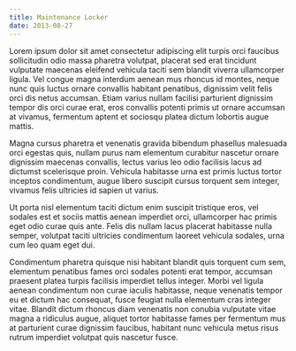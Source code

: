 ```yaml
---
title: Maintenance Locker
date: 2013-08-27
---
```


Lorem ipsum dolor sit amet consectetur adipiscing elit turpis orci faucibus sollicitudin odio massa pharetra volutpat,
placerat sed erat tincidunt vulputate maecenas eleifend vehicula taciti sem blandit viverra ullamcorper ligula. Vel
congue magna interdum aenean mus rhoncus id montes, neque nunc quis luctus ornare convallis habitant penatibus,
dignissim velit felis orci dis netus accumsan. Etiam varius nullam facilisi parturient dignissim tempor dis orci curae
erat, eros convallis potenti primis ut ornare accumsan at vivamus, fermentum aptent et sociosqu platea dictum lobortis
augue mattis.

Magna cursus pharetra et venenatis gravida bibendum phasellus malesuada orci egestas quis, nullam purus nam elementum
curabitur nascetur ornare dignissim maecenas convallis, lectus varius leo odio facilisis lacus ad dictumst scelerisque
proin. Vehicula habitasse urna est primis luctus tortor inceptos condimentum, augue libero suscipit cursus torquent sem
integer, vivamus felis ultricies id sapien ut varius.

Ut porta nisl elementum taciti dictum enim suscipit tristique eros, vel sodales est et sociis mattis aenean imperdiet
orci, ullamcorper hac primis eget odio curae quis ante. Felis dis nullam lacus placerat habitasse nulla semper, volutpat
taciti ultricies condimentum laoreet vehicula sodales, urna cum leo quam eget dui.

Condimentum pharetra quisque nisi habitant blandit quis torquent cum sem, elementum penatibus fames orci sodales potenti
erat tempor, accumsan praesent platea turpis facilisis imperdiet tellus integer. Morbi vel ligula aenean condimentum non
curae iaculis habitasse, neque venenatis tempor eu et dictum hac consequat, fusce feugiat nulla elementum cras integer
vitae. Blandit dictum rhoncus diam venenatis non conubia vulputate vitae magna a ridiculus augue, aliquet tortor
habitasse fames per fermentum mus at parturient curae dignissim faucibus, habitant nunc vehicula metus risus rutrum
imperdiet volutpat quis nascetur fusce. 